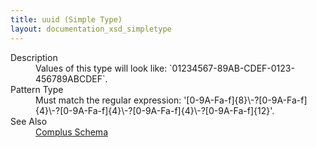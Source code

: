```yaml
---
title: uuid (Simple Type)
layout: documentation_xsd_simpletype
---
```

<dl>
  <dt>Description</dt>
  <dd>Values of this type will look like: `01234567-89AB-CDEF-0123-456789ABCDEF`.</dd>
  <dt>Pattern Type</dt>
  <dd>Must match the regular expression: '[0-9A-Fa-f]{8}\-?[0-9A-Fa-f]{4}\-?[0-9A-Fa-f]{4}\-?[0-9A-Fa-f]{4}\-?[0-9A-Fa-f]{12}'.</dd>
  <dt>See Also</dt>
  <dd>
    <a href="../complus">Complus Schema</a>
  </dd>
</dl>
